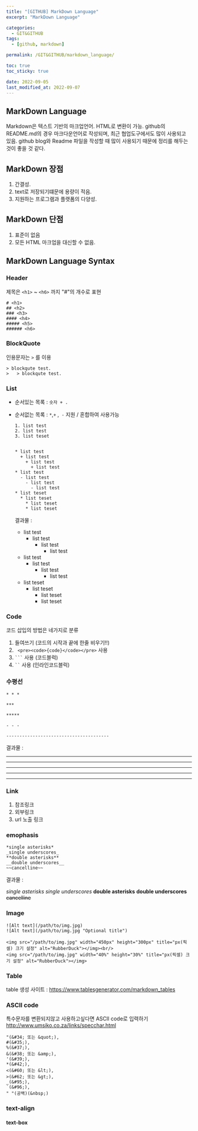 ```yaml
---
title: "[GITHUB] MarkDown Language"
excerpt: "MarkDown Language"

categories:
  - GIT&GITHUB
tags:
  - [github, markdown]

permalink: /GIT&GITHUB/markdown_language/

toc: true
toc_sticky: true

date: 2022-09-05
last_modified_at: 2022-09-07
---
```


##  MarkDown Language
<p>Markdown은 텍스트 기반의 마크업언어.
HTML로 변환이 가능.
github의 README.md의 경우 마크다운언어로 작성되며, 최근 협업도구에서도 많이 사용되고 있음. 
github blog와 Readme 파일을 작성할 때 많이 사용되기 때문에 정리를 해두는 것이 좋을 것 같다.
</p>

##  MarkDown 장점 
<ol>
  <li>간결성.</li>
  <li>text로 저장되기떄문에 용량이 적음.</li>
  <li>지원하는 프로그램과 플랫폼의 다양성.</li>
</ol>

##  MarkDown 단점  
<ol>
  <li>표준이 없음</li>
  <li>모든 HTML 마크업을 대신할 수 없음.</li>
</ol>


##  MarkDown Language Syntax

  ###  Header
   제목은 ```<h1>``` ~ ```<h6>``` 까지 "#"의 개수로 표현

    # <h1> 
    ## <h2>
    ### <h3>
    #### <h4>
    ##### <h5>
    ###### <h6>     


  ###  BlockQuote
   인용문자는 ```>``` 를 이용
    
    > blockqute test.
    >	> blockqute test.

  ###  List
  - 순서있는 목록 : ```숫자 + .``` 
  - 순서없는 목록 : ```*```,```+``` ,``` -``` 지원 / 혼합하여 사용가능  

        1. list test
        2. list test
        3. list teset


        * list test
          + list test
            + list test
              + list test
        * list test
          - list test
            - list test
              - list test
        * list teset
          * list teset
            * list teset
            * list teset


    결과물 :
    * list test
      + list test
        + list test
          + list test
    * list test
      - list test
        - list test
          - list test
    * list teset
      * list teset
        * list teset
        * list teset


  ###  Code  
  코드 삽입의 방법은 네가지로 분류 
  1. 들여쓰기 (코드의 시작과 끝에 한줄 비우기!!)
  2. ` <pre><code>{code}</code></pre>` 사용
  3. ` ``` ` 사용 (코드블럭)
  4. ` `` ` 사용 (인라인코드블럭)



  ###  수평선 
   
    * * *

    ***

    *****

    - - -

    ---------------------------------------

  결과물 :
  * * *

  ***

  *****

  - - -

  ---------------------------------------

  ###  Link
  
  1. 참조링크 
  2. 외부링크
  3. url 노출 링크


  ###  emophasis

    *single asterisks*
    _single underscores_
    **double asterisks**
    __double underscores__
    ~~cancelline~~
      
  결과물 :

  *single asterisks*
  _single underscores_
  **double asterisks**
  __double underscores__
  ~~cancelline~~


  ###  Image
   
    ![Alt text](/path/to/img.jpg)
    ![Alt text](/path/to/img.jpg "Optional title")

    <img src="/path/to/img.jpg" width="450px" height="300px" title="px(픽셀) 크기 설정" alt="RubberDuck"></img><br/>
    <img src="/path/to/img.jpg" width="40%" height="30%" title="px(픽셀) 크기 설정" alt="RubberDuck"></img>
     


  ###  Table

  table 생성 사이트 : https://www.tablesgenerator.com/markdown_tables


  ###  ASCII code 
  특수문자를 변환되지않고 사용하고싶다면 ASCII code로 입력하기 
  http://www.umsiko.co.za/links/specchar.html

    "(&#34; 또는 &quot;),
    #(&#35;),
    %(&#37;),
    &(&#38; 또는 &amp;),
    '(&#39;),
    *(&#42;),
    <(&#60; 또는 &lt;),
    >(&#62; 또는 &gt;),
    _(&#95;),
    `(&#96;),
    " "(공백)(&nbsp;)


  ### text-align 

  ####  text-box
